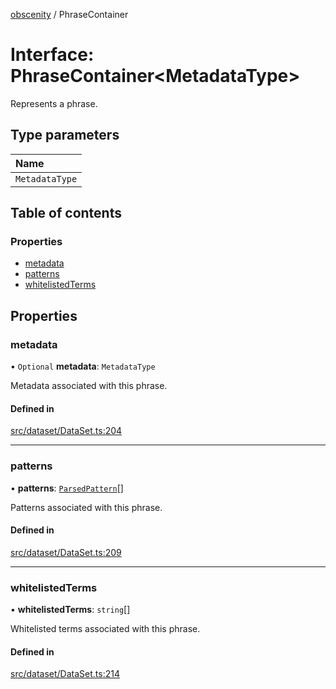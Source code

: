 [obscenity](../README.md) / PhraseContainer

# Interface: PhraseContainer<MetadataType\>

Represents a phrase.

## Type parameters

| Name |
| :------ |
| `MetadataType` |

## Table of contents

### Properties

- [metadata](PhraseContainer.md#metadata)
- [patterns](PhraseContainer.md#patterns)
- [whitelistedTerms](PhraseContainer.md#whitelistedterms)

## Properties

### metadata

• `Optional` **metadata**: `MetadataType`

Metadata associated with this phrase.

#### Defined in

[src/dataset/DataSet.ts:204](https://github.com/jo3-l/obscenity/blob/f14df6c/src/dataset/DataSet.ts#L204)

___

### patterns

• **patterns**: [`ParsedPattern`](ParsedPattern.md)[]

Patterns associated with this phrase.

#### Defined in

[src/dataset/DataSet.ts:209](https://github.com/jo3-l/obscenity/blob/f14df6c/src/dataset/DataSet.ts#L209)

___

### whitelistedTerms

• **whitelistedTerms**: `string`[]

Whitelisted terms associated with this phrase.

#### Defined in

[src/dataset/DataSet.ts:214](https://github.com/jo3-l/obscenity/blob/f14df6c/src/dataset/DataSet.ts#L214)
